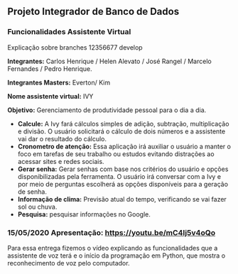 ## Projeto Integrador de Banco de Dados

### Funcionalidades Assistente Virtual

Explicação sobre branches 12356677 develop

**Integrantes:** Carlos Henrique / Helen Alevato / José Rangel / Marcelo Fernandes / Pedro Henrique.

**Integrantes Masters:** Everton/ Kim

**Nome assistente virtual:** IVY

**Objetivo:** Gerenciamento de produtividade pessoal para o dia a dia.

* **Calcule:** A Ivy fará cálculos simples de adição, subtração, multiplicação e divisão. O usuário solicitará o cálculo de dois números e a assistente vai dar o resultado do cálculo.
* **Cronometro de atenção:** Essa aplicação irá auxiliar o usuário a manter o foco em tarefas de seu trabalho ou estudos evitando distrações ao acessar sites e redes sociais.
* **Gerar senha:** Gerar senhas com base nos critérios do usuário e opções disponibilizadas pela ferramenta. O usuário irá conversar com a Ivy e por meio de perguntas escolherá as opções disponíveis para a geração de senha.
* **Informação de clima:** Previsão atual do tempo, verificando se vai fazer sol ou chuva.
* **Pesquisa:** pesquisar informações no Google.

### 15/05/2020 **Apresentação:** https://youtu.be/mC4Ij5v4oQo
Para essa entrega fizemos o vídeo explicando as funcionalidades que a assistente de voz terá e o início da programação em Python, que mostra o reconhecimento de voz pelo computador.

